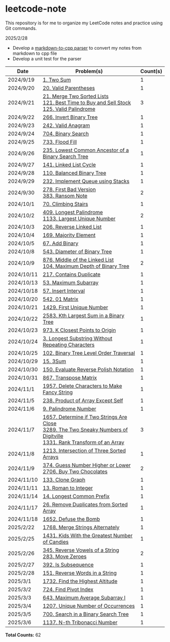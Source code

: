 # leetcode-note

This repository is for me to organize my LeetCode notes and practice using Git commands. 

2025/2/28 
* Develop a [markdown-to-cpp parser](markdown-to-cpp\README.md) to convert my notes from markdown to cpp file
* Develop a unit test for the parser

| Date | Problem(s) | Count(s) |
| ---- | ---------- | -------- |
| 2024/9/19 | [1. Two Sum](1-twoSum\1-twoSum-0.cpp) | 1 |
| 2024/9/20 | [20. Valid Parentheses](20-isValid.cpp) | 1 |
| 2024/9/21 | [21. Merge Two Sorted Lists](21-mergeTwoLists.cpp) </br> [121. Best Time to Buy and Sell Stock](121-maxProfit.cpp) </br> [125. Valid Palindrome](125-isPalindrome.cpp) | 3 |
| 2024/9/22 | [266. Invert Binary Tree](226-invertTree.cpp) | 1 |
| 2024/9/23 | [242. Valid Anagram](242-isAnagram.cpp) | 1 |
| 2024/9/24 | [704. Binary Search](704-search.cpp) | 1 |
| 2024/9/25 | [733. Flood Fill](733-floodFill.cpp) | 1 |
| 2024/9/26 | [235. Lowest Common Ancestor of a Binary Search Tree](235-lowestCommonAncestor.cpp) | 1 |
| 2024/9/27 | [141. Linked List Cycle](141-hasCycle.cpp) | 1 |
| 2024/9/28 | [110. Balanced Binary Tree](110-isBalanced.cpp) | 1 |
| 2024/9/29 | [232. Implement Queue using Stacks](232-MyQueue.cpp) | 1 |
| 2024/9/30 | [278. First Bad Version](278-firstBadVersion.cpp) </br> [383. Ransom Note](383-canConstruct.cpp) | 2 |
| 2024/10/1 | [70. Climbing Stairs](70-climbStairs.cpp) | 1 |
| 2024/10/2 | [409. Longest Palindrome](409-longestPalindrome.cpp) </br> [1133. Largest Unique Number](1133-largestUniqueNumber.cpp) | 2 |
| 2024/10/3 | [206. Reverse Linked List](206-reverseList.cpp) | 1 |
| 2024/10/4 | [169. Majority Element](169-majorityElement.cpp) | 1 |
| 2024/10/5 | [67. Add Binary](67-addBinary.cpp) | 1 |
| 2024/10/8 | [543. Diameter of Binary Tree](543-diameterOfBinaryTree.cpp) | 1 |
| 2024/10/9 | [876. Middle of the Linked List](876-middleNode.cpp) </br> [104. Maximum Depth of Binary Tree](104-maxDepth.cpp) | 2 |
| 2024/10/11 | [217. Contains Duplicate](217-containsDuplicate.cpp) | 1 |
| 2024/10/13 | [53. Maximum Subarray](53-maxSubArray.cpp) | 1 |
| 2024/10/18 | [57. Insert Interval](57-insert.cpp) | 1 |
| 2024/10/20 | [542. 01 Matrix](542-updateMatrix.cpp) | 1 |
| 2024/10/21 | [1429. First Unique Number](1429-FirstUnique.cpp) | 1 |
| 2024/10/22 | [2583. Kth Largest Sum in a Binary Tree](2583-kthLargestLevelSum.cpp) | 1 |
| 2024/10/23 | [973. K Closest Points to Origin](973-kClosest.cpp) | 1 |
| 2024/10/24 | [3. Longest Substring Without Repeating Characters](3-lengthOfLongestSubstring.cpp) | 1 |
| 2024/10/25 | [102. Binary Tree Level Order Traversal](102-levelOrder.cpp) | 1 |
| 2024/10/29 | [15. 3Sum](15-threeSum.cpp) | 1 |
| 2024/10/30 | [150. Evaluate Reverse Polish Notation](150-evalRPN.cpp) | 1 |
| 2024/10/31 | [867. Transpose Matrix](867-transpose.cpp) | 1 | 
| 2024/11/1 | [1957. Delete Characters to Make Fancy String](1957-makeFancyString.cpp) | 1 |
| 2024/11/5 | [238. Product of Array Except Self](238-productExceptSelf.cpp) | 1 |
| 2024/11/6 | [9. Palindrome Number](9-isPalindrome.cpp) | 1 |
| 2024/11/7 | [1657. Determine if Two Strings Are Close](1657-closeStrings.cpp) </br> [3289. The Two Sneaky Numbers of Digitville](3289-getSneakyNumbers.cpp) </br> [1331. Rank Transform of an Array](1331-arrayRankTransform.cpp)| 3 |
| 2024/11/8 | [1213. Intersection of Three Sorted Arrays](1213-arraysIntersection.cpp) | 1 |
| 2024/11/9 | [374. Guess Number Higher or Lower](374-guessNumber.cpp) </br> [2706. Buy Two Chocolates](2706-buyChoco.cpp)| 2 |
| 2024/11/10 | [133. Clone Graph](133-cloneGraph.cpp) | 1 |
| 2024/11/11 | [13. Roman to Integer](13-romanToInt.cpp) | 1 |
| 2024/11/14 | [14. Longest Common Prefix](14-longestCommonPrefix.cpp) | 1 |
| 2024/11/17 | [26. Remove Duplicates from Sorted Array](26-removeDuplicates.cpp) | 1 |
| 2024/11/18 | [1652. Defuse the Bomb](1652-decrypt.cpp) | 1 |
| 2025/2/22 | [1768. Merge Strings Alternately](1768-mergeAlternately.cpp) | 1 |
| 2025/2/25 | [1431. Kids With the Greatest Number of Candies](1431-kidsWithCandies.cpp) | 1 |
| 2025/2/26 | [345. Reverse Vowels of a String](345-reverseVowels.cpp) <br> [283. Move Zeroes](283-moveZeroes.cpp) | 2 |
| 2025/2/27 | [392. Is Subsequence](392-isSubsequence.cpp) | 1 |
| 2025/2/28 | [151. Reverse Words in a String](151-reverseWords.cpp) | 1 |
| 2025/3/1 | [1732. Find the Highest Altitude](1732-largestAltitude.cpp) | 1 |
| 2025/3/2 | [724. Find Pivot Index](324-pivotIndex.cpp) | 1 |
| 2025/3/3 | [643. Maximum Average Subarray I](643-findMaxAverage.cpp) | 1 |
| 2025/3/4 | [1207. Unique Number of Occurrences](1207-uniqueOccurrences.cpp) | 1 |
| 2025/3/5 | [700. Search in a Binary Search Tree](700-searchBST.cpp) | 1 |
| 2025/3/6 | [1137. N-th Tribonacci Number](1137-tribonacci.cpp) | 1 |

**Total Counts:** 62